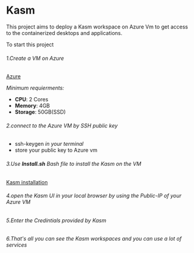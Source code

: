 
# Kasm
This project aims to deploy a Kasm workspace on Azure Vm to get access to the containerized desktops and applications.

To start this project 

###### 1.Create a VM on Azure
[Azure](https://azure.microsoft.com/en-us/)

*Minimum requierments:*
- **CPU**: 2 Cores
- **Memory**: 4GB
- **Storage**: 50GB(SSD)


###### 2.connect to the Azure VM by SSH public key 
- ssh-keygen *in your terminal* 
- store your public key to Azure vm 

###### 3.Use **Install.sh** Bash file to install the Kasm on the VM 
[Kasm installation ](https://github.com/rahafog/Kasm/blob/main/Install.sh)


###### 4.open the Kasm UI in your local browser by using the Public-IP of your Azure VM

###### 5.Enter the Credintials provided by Kasm

###### 6.That's all you can see the Kasm workspaces and you can use a lot of services 

